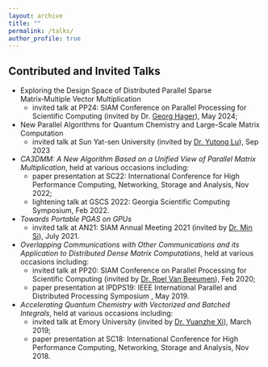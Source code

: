 ```yaml
---
layout: archive
title: ""
permalink: /talks/
author_profile: true
---
```


## Contributed and Invited Talks

* Exploring the Design Space of Distributed Parallel Sparse Matrix‑Multiple Vector Multiplication
  * invited talk at PP24: SIAM Conference on Parallel Processing for Scientific Computing (invited by Dr. [Georg Hager](https://hpc.fau.de/person/georg-hager/)), May 2024;
* New Parallel Algorithms for Quantum Chemistry and Large-Scale Matrix Computation
  * invited talk at Sun Yat-sen University (invited by [Dr. Yutong Lu](https://ieeexplore.ieee.org/author/37539055600)), Sep 2023
* *CA3DMM: A New Algorithm Based on a Unified View of Parallel Matrix Multiplication*, held at various occasions including:
  * paper presentation at SC22: International Conference for High Performance Computing, Networking, Storage and Analysis, Nov 2022;
  * lightening talk at GSCS 2022: Georgia Scientific Computing Symposium, Feb 2022.
* *Towards Portable PGAS on GPUs*
  * invited talk at AN21: SIAM Annual Meeting 2021 (invited by [Dr. Min Si](https://minsii.github.io/)), July 2021.
* *Overlapping Communications with Other Communications and its Application to Distributed Dense Matrix Computations*, held at various occasions including:
  * invited talk at PP20: SIAM Conference on Parallel Processing for Scientific Computing (invited by [Dr. Roel Van Beeumen](http://www.roelvanbeeumen.be/drupal8/)), Feb 2020;  
  * paper presentation at IPDPS19: IEEE International Parallel and Distributed Processing Symposium , May 2019.
* *Accelerating Quantum Chemistry with Vectorized and Batched Integrals*, held at various occasions including:
  * invited talk at Emory University (invited by [Dr. Yuanzhe Xi](http://www.math.emory.edu/~yxi26/index.html)), March 2019;
  * paper presentation at SC18: International Conference for High Performance Computing, Networking, Storage and Analysis, Nov 2018.
